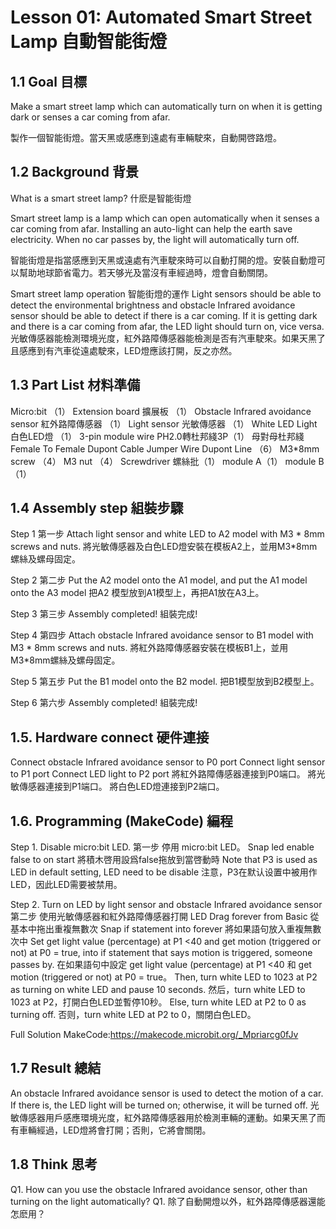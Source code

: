 # Lesson 01: Automated Smart Street Lamp 自動智能街燈
 
## 1.1 Goal 目標
<P>
Make a smart street lamp which can automatically turn on when it is getting dark or senses a car coming from afar.
<P>
<P>
製作一個智能街燈。當天黑或感應到遠處有車輛駛來，自動開啓路燈。
<P>

## 1.2 Background 背景
<H>
What is a smart street lamp? 什麽是智能街燈
<H>
<P>
Smart street lamp is a lamp which can open automatically when it senses a car coming from afar. Installing an auto-light can help the earth save electricity. When no car passes by, the light will automatically turn off.
<P>
<P>
智能街燈是指當感應到天黑或遠處有汽車駛來時可以自動打開的燈。安裝自動燈可以幫助地球節省電力。若天够光及當沒有車經過時，燈會自動關閉。
<P>

Smart street lamp operation 智能街燈的運作
Light sensors should be able to detect the environmental brightness and obstacle Infrared avoidance sensor should be able to detect if there is a car coming. If it is getting dark and there is a car coming from afar, the LED light should turn on, vice versa.
光敏傳感器能檢測環境光度，紅外路障傳感器能檢測是否有汽車駛來。如果天黑了且感應到有汽車從遠處駛來，LED燈應該打開，反之亦然。



## 1.3 Part List 材料準備
Micro:bit （1）
Extension board 擴展板 （1）
Obstacle Infrared avoidance sensor 紅外路障傳感器 （1）
Light sensor 光敏傳感器 （1）
White LED Light 白色LED燈 （1）
3-pin module wire  PH2.0轉杜邦綫3P（1）
母對母杜邦綫 Female To Female Dupont Cable Jumper Wire Dupont Line （6）
M3*8mm screw  （4）
M3 nut （4）
Screwdriver 螺絲批（1）
module A（1）
module B（1）




## 1.4 Assembly step 組裝步驟
Step 1 第一步
Attach light sensor and white LED to A2 model with M3 * 8mm screws and nuts. 
將光敏傳感器及白色LED燈安裝在模板A2上，並用M3*8mm螺絲及螺母固定。


Step 2 第二步
Put the A2 model onto the A1 model, and put the A1 model onto the A3 model
把A2 模型放到A1模型上，再把A1放在A3上。


Step 3 第三步
Assembly completed! 組裝完成!

Step 4 第四步
Attach obstacle Infrared avoidance sensor to B1 model with M3 * 8mm screws and nuts. 
將紅外路障傳感器安裝在模板B1上，並用M3*8mm螺絲及螺母固定。 

Step 5 第五步
Put the B1 model onto the B2 model. 把B1模型放到B2模型上。

Step 6 第六步
Assembly completed! 組裝完成!

## 1.5. Hardware connect 硬件連接
Connect obstacle Infrared avoidance sensor to P0 port
Connect light sensor to P1 port
Connect LED light to P2 port 
將紅外路障傳感器連接到P0端口。
將光敏傳感器連接到P1端口。
將白色LED燈連接到P2端口。




## 1.6. Programming (MakeCode) 編程
Step 1. Disable micro:bit LED. 第一步 停用 micro:bit LED。
Snap led enable false to on start  將積木啓用設爲false拖放到當啓動時
Note that P3 is used as LED in default setting, LED need to be disable 注意，P3在默认设置中被用作LED，因此LED需要被禁用。


Step 2. Turn on LED by light sensor and obstacle Infrared avoidance sensor 第二步 使用光敏傳感器和紅外路障傳感器打開 LED
Drag forever from Basic 從基本中拖出重複無數次 
Snap if statement into forever 將如果語句放入重複無數次中
Set get light value (percentage) at P1 <40  and get motion (triggered or not) at P0 = true, into if statement that says motion is triggered, someone passes by. 在如果語句中設定 get light value (percentage) at P1 <40 和 get motion (triggered or not) at P0 = true。
Then, turn white LED to 1023 at P2 as turning on white LED and pause 10 seconds. 然后，turn white LED to 1023 at P2，打開白色LED並暫停10秒。
Else, turn white LED at P2 to 0 as turning off. 否则，turn white LED at P2 to 0，關閉白色LED。


Full Solution 
MakeCode:https://makecode.microbit.org/_Mpriarcg0fJv

## 1.7 Result 總結
An obstacle Infrared avoidance sensor is used to detect the motion of a car. If there is, the LED light will be turned on; otherwise, it will be turned off.
光敏傳感器用戶感應環境光度，紅外路障傳感器用於檢測車輛的運動。如果天黑了而有車輛經過，LED燈將會打開；否則，它將會關閉。

## 1.8 Think 思考
Q1. How can you use the obstacle Infrared avoidance sensor, other than turning on the light automatically?
Q1. 除了自動開燈以外，紅外路障傳感器還能怎麽用？
